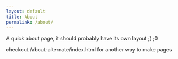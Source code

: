 ```yaml
---
layout: default
title: About
permalink: /about/
---
```


A quick about page, it should probably have its own layout ;) ;0


checkout /about-alternate/index.html for another way to make pages 



